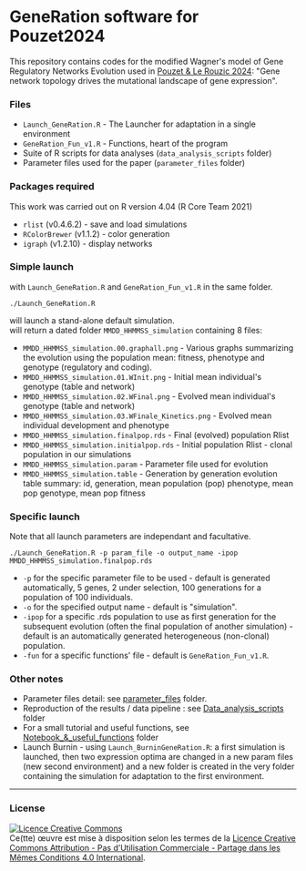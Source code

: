# GeneRation software for Pouzet2024

This repository contains codes for the modified Wagner's model of Gene Regulatory Networks Evolution used in [Pouzet & Le Rouzic 2024](https://github.com/spouze/GeneRation_Pouzet2024/): "Gene network topology drives the mutational landscape of gene expression".

### Files
- `Launch_GeneRation.R` - The Launcher for adaptation in a single environment
- `GeneRation_Fun_v1.R` - Functions, heart of the program
- Suite of R scripts for data analyses (`data_analysis_scripts` folder)
- Parameter files used for the paper (`parameter_files` folder)

### Packages required
This work was carried out on R version 4.04 (R Core Team 2021)
- `rlist` (v0.4.6.2) - save and load simulations
- `RColorBrewer` (v1.1.2) - color generation
- `igraph` (v1.2.10) - display networks

### Simple launch
with `Launch_GeneRation.R` and `GeneRation_Fun_v1.R` in the same folder.
```
./Launch_GeneRation.R
```
will launch a stand-alone default simulation. </br>
will return a dated folder `MMDD_HHMMSS_simulation` containing 8 files:
- `MMDD_HHMMSS_simulation.00.graphall.png` - Various graphs summarizing the evolution using the population mean: fitness, phenotype and genotype (regulatory and coding).
- `MMDD_HHMMSS_simulation.01.WInit.png` - Initial mean individual's genotype (table and network)
- `MMDD_HHMMSS_simulation.02.WFinal.png` - Evolved mean individual's genotype (table and network)
- `MMDD_HHMMSS_simulation.03.WFinale_Kinetics.png` - Evolved mean individual development and phenotype
- `MMDD_HHMMSS_simulation.finalpop.rds` - Final (evolved) population Rlist
- `MMDD_HHMMSS_simulation.initialpop.rds` - Initial population Rlist - clonal population in our simulations
- `MMDD_HHMMSS_simulation.param` - Parameter file used for evolution
- `MMDD_HHMMSS_simulation.table` - Generation by generation evolution table summary: id, generation, mean population (pop) phenotype, mean pop genotype, mean pop fitness

### Specific launch
Note that all launch parameters are independant and facultative.
```
./Launch_GeneRation.R -p param_file -o output_name -ipop MMDD_HHMMSS_simulation.finalpop.rds
```
- `-p` for the specific parameter file to be used - default is generated automatically, 5 genes, 2 under selection, 100 generations for a population of 100 individuals.
- `-o` for the specified output name - default is "simulation".
- `-ipop` for a specific .rds population to use as first generation for the subsequent evolution (often the final population of another simulation) - default is an automatically generated heterogeneous (non-clonal) population.
- `-fun` for a specific functions' file - default is `GeneRation_Fun_v1.R`.


### Other notes
- Parameter files detail: see [parameter_files](parameter_files) folder.
- Reproduction of the results / data pipeline : see [Data_analysis_scripts](Data_Analysis_scripts) folder
- For a small tutorial and useful functions, see [Notebook_&_useful_functions](Notebook_&_useful_functions) folder
- Launch Burnin - using `Launch_BurninGeneRation.R`: a first simulation is launched, then two expression optima are changed in a new param files (new second environment) and a new folder is created in the very folder containing the simulation for adaptation to the first environment.

---

### License
<a rel="license" href="http://creativecommons.org/licenses/by-nc-sa/4.0/"><img alt="Licence Creative Commons" style="border-width:0" src="https://i.creativecommons.org/l/by-nc-sa/4.0/88x31.png" /></a><br />Ce(tte) œuvre est mise à disposition selon les termes de la <a rel="license" href="http://creativecommons.org/licenses/by-nc-sa/4.0/">Licence Creative Commons Attribution - Pas d’Utilisation Commerciale - Partage dans les Mêmes Conditions 4.0 International</a>.
